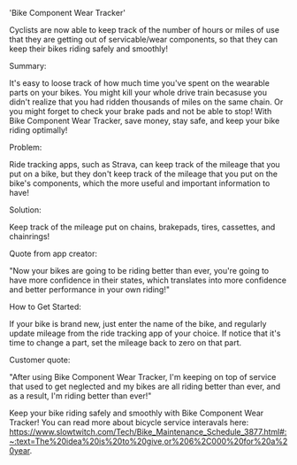 
  'Bike Component Wear Tracker'

  Cyclists are now able to keep track of the number of hours or miles of use that they are getting out of servicable/wear components, so that they can keep their bikes riding safely and smoothly!

  Summary:

  It's easy to loose track of how much time you've spent on the wearable parts on your bikes. You might kill your whole drive train becasuse you didn't realize that you had ridden thousands of miles on the same chain. Or you might forget to check your brake pads and not be able to stop! With Bike Component Wear Tracker, save money, stay safe, and keep your bike riding optimally!

  Problem:

  Ride tracking apps, such as Strava, can keep track of the mileage that you put on a bike, but they don't keep track of the mileage that you put on the bike's components, which the more useful and important information to have!

  Solution:

  Keep track of the mileage put on chains, brakepads, tires, cassettes, and chainrings!

  Quote from app creator:

  "Now your bikes are going to be riding better than ever, you're going to have more confidence in their states, which translates into more confidence and better performance in your own riding!"

  How to Get Started:

  If your bike is brand new, just enter the name of the bike, and regularly update mileage from the ride tracking app of your choice. If notice that it's time to change a part, set the mileage back to zero on that part.

  Customer quote:

  "After using Bike Component Wear Tracker, I'm keeping on top of service that used to get neglected and my bikes are all riding better than ever, and as a result, I'm riding better than ever!"

  Keep your bike riding safely and smoothly with Bike Component Wear Tracker! You can read more about bicycle service interavals here: https://www.slowtwitch.com/Tech/Bike_Maintenance_Schedule_3877.html#:~:text=The%20idea%20is%20to%20give,or%206%2C000%20for%20a%20year.

